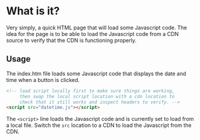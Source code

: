 # What is it?

Very simply, a quick HTML page that will load some Javascript code. The idea for the page is to be able to load the Javascript code from a CDN source to verify  that the CDN is functioning properly.

## Usage

The index.htm file loads some Javascript code that displays the date and time when a button is clicked.

```html
<!-- load script locally first to make sure things are working,
     then swap the local script location with a cdn location to
     check that it still works and inspect headers to verify. -->
<script src="datetime.js"></script>
```

The `<script>` line loads the Javascript code and is currently set to load from a local file. Switch the `src` location to a CDN to load the Javascript from the CDN.
